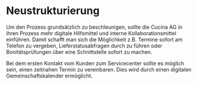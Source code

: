 # Neustrukturierung #

Um den Prozess grundsätzlich zu beschleunigen, sollte die Cucina AG in ihren Prozess mehr digitale Hilfsmittel und interne Kollaborationsmittel einführen. Damit schafft man sich die Möglichkeit z.B. Termine sofort am Telefon zu vergeben, Lieferstatusabfragen durch zu führen oder Bonitätsprüfungen über eine Schnittstelle sofort zu machen.

Bei dem ersten Kontakt vom Kunden zum Servicecenter sollte es möglich sein, einen zeitnahen Termin zu vereinbaren. Dies wird durch einen digitalen Gemeinschaftskalender ermöglicht.